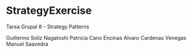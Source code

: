 # StrategyExercise

Tarea Grupal 8 - Strategy Patterns

Guillermo Soliz Nagatoshi
Patricia Cano Encinas
Alvaro Cardenas Venegas
Manuel Saavedra
